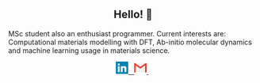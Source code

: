 <h2 align="center"> Hello! 👋 </h2>

<p align="center">
    
MSc student also an enthusiast programmer. Current interests are: Computational materials modelling with DFT, Ab-initio molecular dynamics and machine learning usage in materials science.

</p>

<p align="center"> 
    <a target="_blank" href="https://www.linkedin.com/in/caique-campos1996/" > 
        <img src="icons/linkedin.svg" alt="LinkedIn"  width="25px"/> 
        &nbsp;
    </a>

  <a target="_blank" href="mailto:kaique.campos13@gmail.com"> 
    <img src="icons/gmail.svg" alt="GMail" width="25px">
  </a>
  &nbsp;

